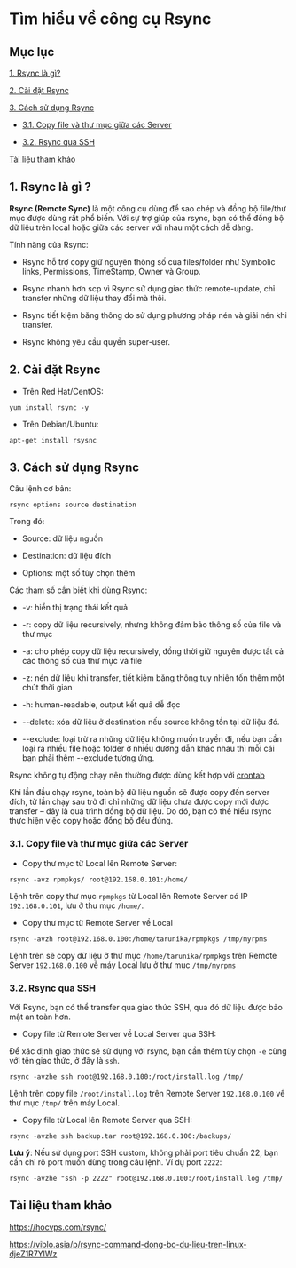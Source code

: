 # Tìm hiểu về công cụ Rsync

## Mục lục

[1. Rsync là gì?](https://github.com/quanganh1996111/Linux-Tutorial/blob/master/rsync.md#1-rsync-l%C3%A0-g%C3%AC-)

[2. Cài đặt Rsync](https://github.com/quanganh1996111/Linux-Tutorial/blob/master/rsync.md#2-c%C3%A0i-%C4%91%E1%BA%B7t-rsync)

[3. Cách sử dụng Rsync](https://github.com/quanganh1996111/Linux-Tutorial/blob/master/rsync.md#3-c%C3%A1ch-s%E1%BB%AD-d%E1%BB%A5ng-rsync)

- [3.1. Copy file và thư mục giữa các Server](https://github.com/quanganh1996111/Linux-Tutorial/blob/master/rsync.md#31-copy-file-v%C3%A0-th%C6%B0-m%E1%BB%A5c-gi%E1%BB%AFa-c%C3%A1c-server)

- [3.2. Rsync qua SSH](https://github.com/quanganh1996111/Linux-Tutorial/blob/master/rsync.md#32-rsync-qua-ssh)

[Tài liệu tham khảo](https://github.com/quanganh1996111/Linux-Tutorial/blob/master/rsync.md#t%C3%A0i-li%E1%BB%87u-tham-kh%E1%BA%A3o)

## 1. Rsync là gì ?

**Rsync (Remote Sync)** là một công cụ dùng để sao chép và đồng bộ file/thư mục được dùng rất phổ biến. Với sự trợ giúp của rsync, bạn có thể đồng bộ dữ liệu trên local hoặc giữa các server với nhau một cách dễ dàng.

Tính năng của Rsync:

- Rsync hỗ trợ copy giữ nguyên thông số của files/folder như Symbolic links, Permissions, TimeStamp, Owner và Group.

- Rsync nhanh hơn scp vì Rsync sử dụng giao thức remote-update, chỉ transfer những dữ liệu thay đổi mà thôi.

- Rsync tiết kiệm băng thông do sử dụng phương pháp nén và giải nén khi transfer.

- Rsync không yêu cầu quyền super-user.

## 2. Cài đặt Rsync

- Trên Red Hat/CentOS:

`yum install rsync -y`

- Trên Debian/Ubuntu:

`apt-get install rsysnc`

## 3. Cách sử dụng Rsync

Câu lệnh cơ bản:

`rsync options source destination`

Trong đó:

- Source: dữ liệu nguồn

- Destination: dữ liệu đích

- Options: một số tùy chọn thêm

Các tham số cần biết khi dùng Rsync:

- -v: hiển thị trạng thái kết quả

- -r: copy dữ liệu recursively, nhưng không đảm bảo thông số của file và thư mục

- -a: cho phép copy dữ liệu recursively, đồng thời giữ nguyên được tất cả các thông số của thư mục và file

- -z: nén dữ liệu khi transfer, tiết kiệm băng thông tuy nhiên tốn thêm một chút thời gian

- -h: human-readable, output kết quả dễ đọc

- --delete: xóa dữ liệu ở destination nếu source không tồn tại dữ liệu đó.

- --exclude: loại trừ ra những dữ liệu không muốn truyền đi, nếu bạn cần loại ra nhiều file hoặc folder ở nhiều đường dẫn khác nhau thì mỗi cái bạn phải thêm --exclude tương ứng.

Rsync không tự động chạy nên thường được dùng kết hợp với [crontab](https://github.com/quanganh1996111/Linux-Tutorial/blob/master/Crontab.md)

Khi lần đầu chạy rsync, toàn bộ dữ liệu nguồn sẽ được copy đến server đích, từ lần chạy sau trở đi chỉ những dữ liệu chưa được copy mới được transfer – đây là quá trình đồng bộ dữ liệu. Do đó, bạn có thể hiểu rsync thực hiện việc copy hoặc đồng bộ đều đúng.

### 3.1. Copy file và thư mục giữa các Server

- Copy thư mục từ Local lên Remote Server:

`rsync -avz rpmpkgs/ root@192.168.0.101:/home/`

Lệnh trên copy thư mục `rpmpkgs` từ Local lên Remote Server có IP `192.168.0.101`, lưu ở thư mục `/home/`.

- Copy thư mục từ Remote Server về Local

`rsync -avzh root@192.168.0.100:/home/tarunika/rpmpkgs /tmp/myrpms`

Lệnh trên sẽ copy dữ liệu ở thư mục `/home/tarunika/rpmpkgs` trên Remote Server `192.168.0.100` về máy Local lưu ở thư mục `/tmp/myrpms`

### 3.2. Rsync qua SSH

Với Rsync, bạn có thể transfer qua giao thức SSH, qua đó dữ liệu được bảo mật an toàn hơn.

- Copy file từ Remote Server về Local Server qua SSH:

Để xác định giao thức sẽ sử dụng với rsync, bạn cần thêm tùy chọn `-e` cùng với tên giao thức, ở đây là `ssh`.

`rsync -avzhe ssh root@192.168.0.100:/root/install.log /tmp/`

Lệnh trên copy file `/root/install.log` trên Remote Server `192.168.0.100` về thư mục `/tmp/` trên máy Local.

- Copy file từ Local lên Remote Server qua SSH:

`rsync -avzhe ssh backup.tar root@192.168.0.100:/backups/`

**Lưu ý**: Nếu sử dụng port SSH custom, không phải port tiêu chuẩn 22, bạn cần chỉ rõ port muốn dùng trong câu lệnh. Ví dụ port `2222`:

`rsync -avzhe "ssh -p 2222" root@192.168.0.100:/root/install.log /tmp/`

## Tài liệu tham khảo

https://hocvps.com/rsync/

https://viblo.asia/p/rsync-command-dong-bo-du-lieu-tren-linux-djeZ1R7YlWz